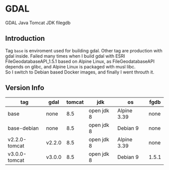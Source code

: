 # GDAL

GDAL Java Tomcat JDK filegdb

## Introduction

Tag `base` is enviroment used for building gdal.
Other tag are production with gdal inside.
Failed many times when I build gdal with ESRI FileGeodatabaseAPI_1.5.1 based on Alpine Linux, as FileGeodatabaseAPI depends on glibc, and Alpine Linux is packaged with musl libc.  
So I switch to Debian based Docker images,  and finally I went throuth it.

## Version Info

| tag | gdal | tomcat | jdk | os | fgdb |
| - | - | - | - | - | - |
| base | none | 8.5 | open jdk 8 | Alpine 3.39 | none |
| base-debian | none | 8.5 | open jdk 8 | Debian 9 | none |
| v2.2.0-tomcat | v2.2.0 | 8.5 | open jdk 8 | Alpine 3.39 | none |
| v3.0.0-tomcat | v3.0.0 | 8.5 | open jdk 8 | Debian 9 | 1.5.1 |


